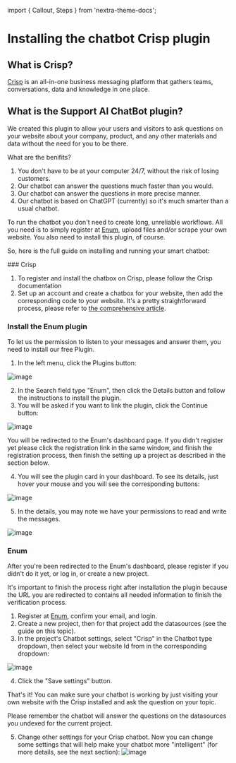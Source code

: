 import { Callout, Steps } from 'nextra-theme-docs';

# Installing the chatbot Crisp plugin

## What is Crisp?

[Crisp](https://crisp.chat) is an all-in-one business messaging platform that gathers teams, conversations, data and knowledge in one place.

## What is the Support AI ChatBot plugin?

We created this plugin to allow your users and visitors to ask questions on your website about your company, product, and any other materials and data without the need for you to be there.

What are the benifits?

1. You don't have to be at your computer 24/7, without the risk of losing customers.
2. Our chatbot can answer the questions much faster than you would.
3. Our chatbot can answer the questions in more precise manner.
4. Our chatbot is based on ChatGPT (currently) so it's much smarter than a usual chatbot.

To run the chatbot you don't need to create long, unreliable workflows. All you need is to simply register at [Enum](https://enumhq.com), upload files and/or scrape your own website. You also need to install this plugin, of course.

So, here is the full guide on installing and running your smart chatbot:

<Steps>
### Crisp
  
  1. To register and install the chatbox on Crisp, please follow the Crisp documentation
  2. Set up an account and create a chatbox for your website, then add the corresponding code to your website. It's a pretty straightforward process, please refer to [the comprehensive article](https://help.crisp.chat/en/article/how-to-add-a-live-chat-to-my-website-10wcj3l/).

  
### Install the Enum plugin
  
  To let us the permission to listen to your messages and answer them, you need to install our free Plugin.
  1. In the left menu, click the Plugins button:
  
  ![image](https://github.com/StubbornDeer/enum-docs-nextra/assets/91156314/a55746eb-c153-4107-83e0-bb6d782d0be9)


2. In the Search field type "Enum", then click the Details button and follow the instructions to install the plugin.
  3. You will be asked if you want to link the plugin, click the Continue button:
  
  ![image](https://github.com/StubbornDeer/enum-docs-nextra/assets/91156314/d19bfb08-984f-4345-a3b2-96f375ec3d9c)
  
  You will be redirected to the Enum's dashboard page. If you didn't register yet please click the registration link in the same window, and finish the registration process, then finish the setting up a project as described in the section below.
  
4. You will see the plugin card in your dashboard. To see its details, just hover your mouse and you will see the corresponding buttons:
 
  ![image](https://github.com/StubbornDeer/enum-docs-nextra/assets/91156314/7cfc4cca-c2aa-45bb-9dac-3ffafa948dab)
  
 5. In the details, you may note we have your permissions to read and write the messages.
  
  ![image](https://github.com/StubbornDeer/enum-docs-nextra/assets/91156314/7cf7dfb4-7f85-40f2-9233-85efcd628125)


  
### Enum
  
  After you're been redirected to the Enum's dashboard, please register if you didn't do it yet, or log in, or create a new project. 
  
  <Callout>
  It's important to finish the process right after installation the plugin because the URL you are redirected to contains all needed information to finish the verification process.
  </Callout>
  
1. Register at [Enum](https://enumhq.com), confirm your email, and login. 
2. Create a new project, then for that project add the datasources (see the guide on this topic).
  3. In the project's Chatbot settings, select "Crisp" in the Chatbot type dropdown, then select your website Id from in the corresponding dropdown:
  
![image](https://github.com/StubbornDeer/enum-docs-nextra/assets/91156314/925e52b6-20a4-48e5-8b13-22414b7ccbf4)
  
  4. Click the "Save settings" button.
  
  That's it! You can make sure your chatbot is working by just visiting your own website with the Crisp installed and ask the question on your topic.
  
  <Callout>
  Please remember the chatbot will answer the questions on the datasources you undexed for the current project. 
  </Callout>
  
  5. Change other settings for your Crisp chatbot. 
Now you can change some settings that will help make your chatbot more "intelligent" (for more details, see the next section):
![image](https://github.com/StubbornDeer/public-media-files/assets/91156314/aa367b8d-6b28-44a5-a361-41a307cdfbdf)

</Steps>
